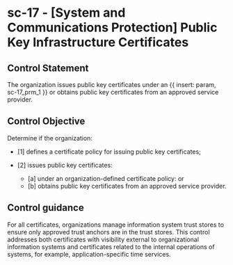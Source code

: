 # sc-17 - \[System and Communications Protection\] Public Key Infrastructure Certificates

## Control Statement

The organization issues public key certificates under an {{ insert: param, sc-17_prm_1 }} or obtains public key certificates from an approved service provider.

## Control Objective

Determine if the organization:

- \[1\] defines a certificate policy for issuing public key certificates;

- \[2\] issues public key certificates:

  - \[a\] under an organization-defined certificate policy: or
  - \[b\] obtains public key certificates from an approved service provider.

## Control guidance

For all certificates, organizations manage information system trust stores to ensure only approved trust anchors are in the trust stores. This control addresses both certificates with visibility external to organizational information systems and certificates related to the internal operations of systems, for example, application-specific time services.
